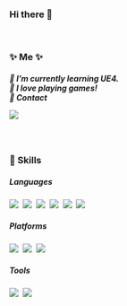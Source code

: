 ### Hi there 👋
<br>
<h3>✨ Me ✨</h3>
<h5>
  🌱 I’m currently learning UE4.
  <br>
  💖 I love playing games!
  <br>
  💬 Contact 
  <p><a href="rlaaltjd67@gmail.com" target="_blank"><img src="https://img.shields.io/badge/Gmail-EA4335?style=flat-square&logo=Gmail&logoColor=white"/></a></p> </h5> 


<br>

<h3>🔨 Skills </h3>
<h5>Languages</h5>
<p>
<img src="https://img.shields.io/badge/C++-00599C?style=flat-square&logo=C%2B%2B&logoColor=white"/></a>&nbsp <img src="https://img.shields.io/badge/C-A8B9CC?style=flat-square&logo=C&logoColor=black"/></a>&nbsp <img src="https://img.shields.io/badge/JAVA-007396?style=flat-square&logo=Java&logoColor=white"/></a>&nbsp <img src="https://img.shields.io/badge/HTML5-E34F26?style=flat-square&logo=HTML5&logoColor=white"/></a>&nbsp <img src="https://img.shields.io/badge/CSS3-1572B6?style=flat-square&logo=CSS3&logoColor=white"/></a>&nbsp <img src="https://img.shields.io/badge/JavaScript-F7DF1E?style=flat-square&logo=JavaScript&logoColor=black"/></a>&nbsp </p>
<h5>Platforms</h5>
<p>
<img src="https://img.shields.io/badge/UnrealEngine-0E1128?style=flat-square&logo=Unreal-Engine&logoColor=white"/></a>&nbsp <img src="https://img.shields.io/badge/AndroidStudio-3DDC84?style=flat-square&logo=Android-Studio&logoColor=white"/></a>&nbsp <img src="https://img.shields.io/badge/Eclipse IDE-2C2255?style=flat-square&logo=Eclipse-IDE&logoColor=white"/></a>&nbsp </p>

<h5>Tools</h5>
<p>
<img src="https://img.shields.io/badge/FireBase-FFCA28?style=flat-square&logo=Firebase&logoColor=white"/></a>&nbsp <img src="https://img.shields.io/badge/SQLite-003B57?style=flat-square&logo=SQLite&logoColor=white"/></a>&nbsp </p>

<br>

<!--
**MisungKims/MisungKims** is a ✨ _special_ ✨ repository because its `README.md` (this file) appears on your GitHub profile.

Here are some ideas to get you started:

- 🔭 I’m currently working on ...
- 🌱 I’m currently learning ...
- 👯 I’m looking to collaborate on ...
- 🤔 I’m looking for help with ...
- 💬 Ask me about ...
- 📫 How to reach me: ...
- 😄 Pronouns: ...
- ⚡ Fun fact: ...
-->
